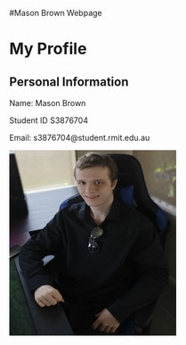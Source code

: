 #Mason Brown Webpage
<!DOCTYPE html>
<html>
<head>
</head>
<body>

<h1>My Profile</h1>

<h2>Personal Information</h2>

<p>Name: Mason Brown</p>

<p>Student ID S3876704</p>

<p>Email: s3876704@student.rmit.edu.au</p>

<img src="Mason profile pic.jpg" width="300" height="333"> 
